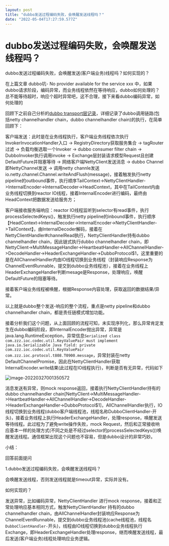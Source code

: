 ```yaml
---
layout: post
title: "dubbo发送过程编码失败，会唤醒发送线程吗？"
date: "2022-05-04T17:27:59.577Z"
---
```

dubbo发送过程编码失败，会唤醒发送线程吗？
=======================

dubbo发送过程编码失败，会唤醒发送(客户端业务)线程吗？如何实现的？

在上篇文章 dubbo坑- No provider available for the service xxx 中，如果dubbo请求阶段，编码异常，而业务线程依然在等待响应，dubbo如何处理的？总不能等待超时，响应个超时异常吧，这不合理，接下来看dubbo编码异常，如何处理的

回顾下之前自己分析的[dubbo transport层记录](https://www.cnblogs.com/zhangyjblogs/p/15828403.html)，详细记录了dubbo调用链路(包括netty channelhandler chain，dubbo channelhandler chain)的执行，在简单回顾下：

客户端发送：此时是在业务线程执行，客户端业务线程依次执行 InvokerInvocationHandler入口 -> RegistryDirectory获取服务集合 -> tagRouter过滤 -> 负载均衡选取一个Invoker -> dubbo consumer filter chain -> DubboInvoker执行调用invoke -> Exchange层封装请求模型Request且创建DefaultFuture并阻塞等待 -> 网络客户端NettyClient发送消息 -> dubbo Channel即NettyChannel发送 -> 调用netty channle发送 io.netty.channel.Channel.writeAndFlush(message)，接着触发执行netty pipeline的outbound事件，执行顺序TailContext->NettyClientHandler->InternalEncoder->InternalDecoder->HeadContext，其中在TailContext内由业务线程切换到reactor IO线程，接着InternalEncoder进行编码，最终由HeadContext把数据发送给服务方；

客户端接收服务端响应：reactor IO线程监听到selector有read事件，执行processSelectedKeys()，触发执行netty pipeline的inbound事件，执行顺序【HeadContext->InternalDecoder->InternalEncoder->NettyClientHandler->TailContext】，由InternalDecoder解码，接着在NettyClientHandler#channelRead执行，NettyClientHandler持有dubbo channelhandler chain，因此链式执行dubbo channelhandler chain，即NettyClient->MultiMessageHandler->HeartbeatHandler->AllChannelHandler->DecodeHandler->HeaderExchangeHandler->DubboProtocol$1，这里重要的是在AllChannelHandler内由IO线程切换到业务线程（封装响应Response为ChannelEventRunnable，提交到dubbo业务线程池），接着在业务线程上HeaderExchangeHandler判断mesage是Response，处理响应，唤醒DefaultFuture的阻塞等待。

接着客户端业务线程被唤醒，根据Response内容处理，获取返回的数据结果/异常。

以上就是dubbo整个发送-响应的整个流程，重点是netty pipeline和dubbo channelhandler chain，都是责任链模式增加功能。

接着分析我们这个问题，从上面回顾的流程可知，未实现序列化，那么异常肯定发生在dubbo编码阶段，即InternalEncoder抛出异常，异常是java.lang.RuntimeException，异常信息`Serialized class com.zzz.ioc.codec.util.KeyValuePair must implement java.io.Serializable Java field: private com.zzz.ioc.codec.util.KeyValuePair com.zzz.ioc.protocol.t808.T0900.message`，异常封装在netty DefaultChannelPromise，因此在NettyClientHandler获取InternalEncoder.write结果(此过程在IO线程执行)，判断是否有无异常，代码如下

![image-20220327001350572](https://cdn.jsdelivr.net/gh/zhangyj131/mdpicture/docs/20220327001350.png)

消息发送有异常，则mock response返回，接着执行NettyClientHandler持有的dubbo channelhandler chain\[NettyClient->MultiMessageHandler->HeartbeatHandler->AllChannelHandler->DecodeHandler->HeaderExchangeHandler->DubboProtocol$1\]，AllChannelHandler执行，IO线程切换到业务线程(dubbo客户端线程池，线程名称DubboClientHandler-开头)，接着业务线程上执行HeaderExchangeHandler，处理response，唤醒发送等待线程。此过程为了避免write操作失败，mock Request，然后和正常接收响应基本一样的处理方式(不同之处是不经过selector的processSelectedKeys())唤醒发送线程。通信框架出现这个问题也不容易，但是dubbo设计的非常巧妙。

小结：

回答前面提问

1.dubbo发送过程编码失败，会唤醒发送线程吗？

会唤醒发送线程，否则发送线程就是timeout异常，实际并没有。

如何实现的？

发送异常，比如编码异常，NettyClientHandler 进行mock response，接着和正常处理响应基本相同方式，触发NettyClientHandler 持有的dubbo channelhandler chain，由AllChannelHandler封装响应Response为ChannelEventRunnable，提交到dubbo业务线程池(cache线程池，线程名`DubboClientHandler-`开头)，线程由IO线程切换到dubbo业务线程执行Exchange，即HeaderExchangeHandler处理response，继而唤醒发送线程，最后发送(客户端业务)线程处理响应业务逻辑。